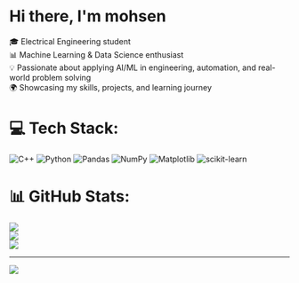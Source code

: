 # Hi there, I'm mohsen

🎓 Electrical Engineering student    
📊 Machine Learning & Data Science enthusiast  
💡 Passionate about applying AI/ML in engineering, automation, and real-world problem solving    
🌍 Showcasing my skills, projects, and learning journey

# 💻 Tech Stack:
![C++](https://img.shields.io/badge/c++-%2300599C.svg?style=for-the-badge&logo=c%2B%2B&logoColor=white) ![Python](https://img.shields.io/badge/python-3670A0?style=for-the-badge&logo=python&logoColor=ffdd54) ![Pandas](https://img.shields.io/badge/pandas-%23150458.svg?style=for-the-badge&logo=pandas&logoColor=white) ![NumPy](https://img.shields.io/badge/numpy-%23013243.svg?style=for-the-badge&logo=numpy&logoColor=white) ![Matplotlib](https://img.shields.io/badge/Matplotlib-%23ffffff.svg?style=for-the-badge&logo=Matplotlib&logoColor=black) ![scikit-learn](https://img.shields.io/badge/scikit--learn-%23F7931E.svg?style=for-the-badge&logo=scikit-learn&logoColor=white)
# 📊 GitHub Stats:
![](https://github-readme-stats.vercel.app/api?username=MohsenSafari83&theme=dark&hide_border=false&include_all_commits=false&count_private=false)<br/>
![](https://nirzak-streak-stats.vercel.app/?user=MohsenSafari83&theme=dark&hide_border=false)<br/>
![](https://github-readme-stats.vercel.app/api/top-langs/?username=MohsenSafari83&theme=dark&hide_border=false&include_all_commits=false&count_private=false&layout=compact)

---
[![](https://visitcount.itsvg.in/api?id=MohsenSafari83&icon=0&color=0)](https://visitcount.itsvg.in)

<!-- Proudly created with GPRM ( https://gprm.itsvg.in ) -->

